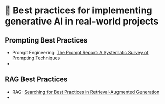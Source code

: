 # 🚀 Best practices for implementing generative AI in real-world projects

## Prompting Best Practices
- Prompt Engineering: [The Prompt Report: A Systematic Survey of Prompting Techniques](https://arxiv.org/pdf/2406.06608) 
- 

## RAG Best Practices
- RAG: [Searching for Best Practices in Retrieval-Augmented Generation](https://arxiv.org/pdf/2407.01219)
- 
